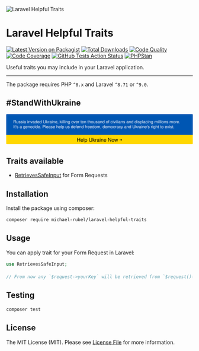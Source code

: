 ![Laravel Helpful Traits](https://user-images.githubusercontent.com/37669560/171641331-cf9599fa-1b4b-48ad-97e9-f04cd41cd977.png)

# Laravel Helpful Traits
[![Latest Version on Packagist](https://img.shields.io/packagist/v/michael-rubel/laravel-helpful-traits.svg?style=flat-square&logo=packagist)](https://packagist.org/packages/michael-rubel/laravel-helpful-traits)
[![Total Downloads](https://img.shields.io/packagist/dt/michael-rubel/laravel-helpful-traits.svg?style=flat-square&logo=packagist)](https://packagist.org/packages/michael-rubel/laravel-helpful-traits)
[![Code Quality](https://img.shields.io/scrutinizer/quality/g/michael-rubel/laravel-helpful-traits.svg?style=flat-square&logo=scrutinizer)](https://scrutinizer-ci.com/g/michael-rubel/laravel-helpful-traits/?branch=main)
[![Code Coverage](https://img.shields.io/scrutinizer/coverage/g/michael-rubel/laravel-helpful-traits.svg?style=flat-square&logo=scrutinizer)](https://scrutinizer-ci.com/g/michael-rubel/laravel-helpful-traits/?branch=main)
[![GitHub Tests Action Status](https://img.shields.io/github/workflow/status/michael-rubel/laravel-helpful-traits/run-tests/main?style=flat-square&label=tests&logo=github)](https://github.com/michael-rubel/laravel-helpful-traits/actions)
[![PHPStan](https://img.shields.io/github/workflow/status/michael-rubel/laravel-helpful-traits/phpstan/main?style=flat-square&label=larastan&logo=laravel)](https://github.com/michael-rubel/laravel-helpful-traits/actions)

Useful traits you may include in your Laravel application.

---

The package requires PHP `^8.x` and Laravel `^8.71` or `^9.0`.

## #StandWithUkraine
[![SWUbanner](https://raw.githubusercontent.com/vshymanskyy/StandWithUkraine/main/banner2-direct.svg)](https://github.com/vshymanskyy/StandWithUkraine/blob/main/docs/README.md)

## Traits available
- [RetrievesSafeInput](https://github.com/michael-rubel/laravel-helpful-traits/blob/main/src/Traits/RetrievesSafeInput.php) for Form Requests

## Installation
Install the package using composer:
```bash
composer require michael-rubel/laravel-helpful-traits
```

## Usage
You can apply trait for your Form Request in Laravel:
```php
use RetrievesSafeInput;

// From now any `$request->yourKey` will be retrieved from `$request()->safe()` instead of `$request->all()` be default.
```

## Testing
```bash
composer test
```

## License
The MIT License (MIT). Please see [License File](LICENSE.md) for more information.
